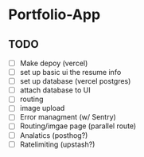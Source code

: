 # Portfolio-App

## TODO

- [ ] Make depoy (vercel)
- [ ] set up basic ui the resume info
- [ ] set up database (vercel postgres)
- [ ] attach  database to UI
- [ ] routing
- [ ] image upload
- [ ] Error managment (w/ Sentry)
- [ ] Routing/imgae page (parallel route)
- [ ] Analatics (posthog?)
- [ ] Ratelimiting (upstash?)